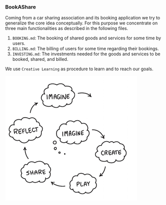 ### BookAShare

Coming from a car sharing association and its booking application we try to generalize the core idea conceptually.
For this purpose we concentrate on three main functionalities as described in the following files.

1) `BOOKING.md`: The booking of shared goods and services for some time by users. 
2) `BILLING.md`: The billing of users for some time regarding their bookings.
3) `INVESTING.md`: The investments needed for the goods and services to be booked, shared, and billed.

We use `Creative Learning` as procedure to learn and to reach our goals.

![learningCreativeLearning.png](learningCreativeLearning.png)

